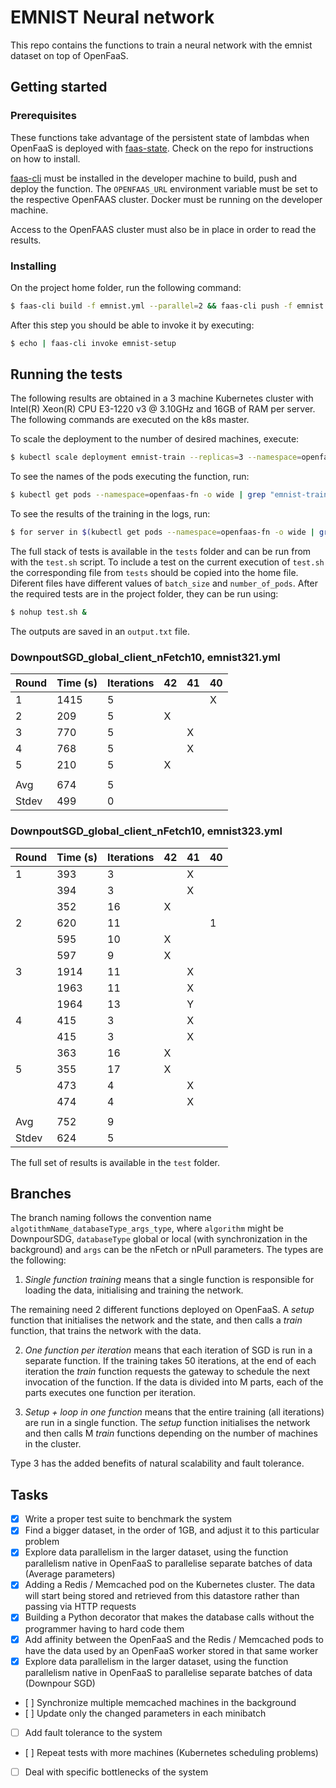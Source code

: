 # EMNIST Neural network

This repo contains the functions to train a neural network with the emnist dataset on top of OpenFaaS.

## Getting started

### Prerequisites

These functions take advantage of the persistent state of lambdas when OpenFaaS is deployed with [faas-state](https://github.com/edujanicas/faas-netes "faas-state"). Check on the repo for instructions on how to install.

[faas-cli](https://github.com/openfaas/faas-cli "faas-cli") must be installed in the developer machine to build, push and deploy the function. The `OPENFAAS_URL` environment variable must be set to the respective OpenFAAS cluster. Docker must be running on the developer machine.

Access to the OpenFAAS cluster must also be in place in order to read the results.

### Installing

On the project home folder, run the following command:
```bash
$ faas-cli build -f emnist.yml --parallel=2 && faas-cli push -f emnist.yml --parallel=2 && faas-cli deploy -f emnist.yml
```

After this step you should be able to invoke it by executing:
```bash
$ echo | faas-cli invoke emnist-setup
```

## Running the tests

The following results are obtained in a 3 machine Kubernetes cluster with Intel(R) Xeon(R) CPU E3-1220 v3 @ 3.10GHz and 16GB of RAM per server. The following commands are executed on the k8s master.

To scale the deployment to the number of desired machines, execute:
```bash
$ kubectl scale deployment emnist-train --replicas=3 --namespace=openfaas-fn
```

To see the names of the pods executing the function, run:
```bash
$ kubectl get pods --namespace=openfaas-fn -o wide | grep "emnist-train"
```

To see the results of the training in the logs, run:
```bash
$ for server in $(kubectl get pods --namespace=openfaas-fn -o wide | grep "emnist-train" | cut -d' ' -f1); do kubectl logs --namespace=openfaas-fn $server emnist-train; done
```

The full stack of tests is available in the `tests` folder and can be run from with the `test.sh` script. To include a test on the current execution of `test.sh` the corresponding file from `tests` should be copied into the home file. Diferent files have different values of `batch_size` and `number_of_pods`. After the required tests are in the project folder, they can be run using:
```bash
$ nohup test.sh &
```
The outputs are saved in an `output.txt` file.

### DownpoutSGD_global_client_nFetch10, emnist321.yml

| Round | Time (s)  | Iterations | 42 | 41 | 40 |
| ----- | --------- | ---------- | -- | -- | -- |
| 1     | 1415      | 5          |    |    | X  |
| 2     | 209       | 5          |  X |    |    |
| 3     | 770       | 5          |    | X  |    |
| 4     | 768       | 5          |    | X  |    |
| 5     | 210       | 5          |  X |    |    |
|       |           |            |    |    |    |
| Avg   | 674       | 5          |    |    |    |
| Stdev | 499       | 0          |    |    |    |

### DownpoutSGD_global_client_nFetch10, emnist323.yml

| Round | Time (s)  | Iterations  | 42 | 41 | 40 |
| ----- | --------- | ----------- | -- | -- | -- |
| 1     | 393       | 3           |    | X  |    |
|       | 394       | 3           |    | X  |    |
|       | 352       | 16          | X  |    |    |
| 2     | 620       | 11          |    |    | 1  |
|       | 595       | 10          | X  |    |    |
|       | 597       | 9           | X  |    |    |
| 3     | 1914      | 11          |    | X  |    |
|       | 1963      | 11          |    | X  |    |
|       | 1964      | 13          |    | Y  |    |
| 4     | 415       | 3           |    | X  |    |
|       | 415       | 3           |    | X  |    |
|       | 363       | 16          | X  |    |    |
| 5     | 355       | 17          | X  |    |    |
|       | 473       | 4           |    | X  |    |
|       | 474       | 4           |    | X  |    |
|       |           |             |    |    |    |
| Avg   | 752       | 9           |    |    |    |
| Stdev | 624       | 5           |    |    |    |

The full set of results is available in the `test` folder.

## Branches

The branch naming follows the convention name `algotithmName_databaseType_args_type`, where `algorithm` might be DownpourSDG, `databaseType` global or local (with synchronization in the background) and `args` can be the nFetch or nPull parameters. The types are the following:

1. _Single function training_ means that a single function is responsible for loading the data, initialising and training the network.

The remaining need 2 different functions deployed on OpenFaaS. A _setup_ function that initialises the network and the state, and then calls a _train_ function, that trains the network with the data.

2. _One function per iteration_ means that each iteration of SGD is run in a separate function. If the training takes 50 iterations, at the end of each iteration the _train_ function requests the gateway to schedule the next invocation of the function. If the data is divided into M parts, each of the parts executes one function per iteration.

3. _Setup + loop in one function_ means that the entire training (all iterations) are run in a single function. The _setup_ function initialises the network and then calls M _train_ functions depending on the number of machines in the cluster.

Type 3 has the added benefits of natural scalability and fault tolerance.

## Tasks

- [x] Write a proper test suite to benchmark the system
- [x] Find a bigger dataset, in the order of 1GB, and adjust it to this particular problem
- [x] Explore data parallelism in the larger dataset, using the function parallelism native in OpenFaaS to parallelise separate batches of data (Average parameters)
- [x] Adding a Redis / Memcached pod on the Kubernetes cluster. The data will start being stored and retrieved from this datastore rather than passing via HTTP requests
- [x] Building a Python decorator that makes the database calls without the programmer having to hard code them
- [x] Add affinity between the OpenFaaS and the Redis / Memcached pods to have the data used by an OpenFaaS worker stored in that same worker
- [x] Explore data parallelism in the larger dataset, using the function parallelism native in OpenFaaS to parallelise separate batches of data (Downpour SGD)
- [ ] Synchronize multiple memcached machines in the background
- [ ] Update only the changed parameters in each minibatch
- [ ] Add fault tolerance to the system
- [ ] Repeat tests with more machines (Kubernetes scheduling problems)
- [ ] Deal with specific bottlenecks of the system
